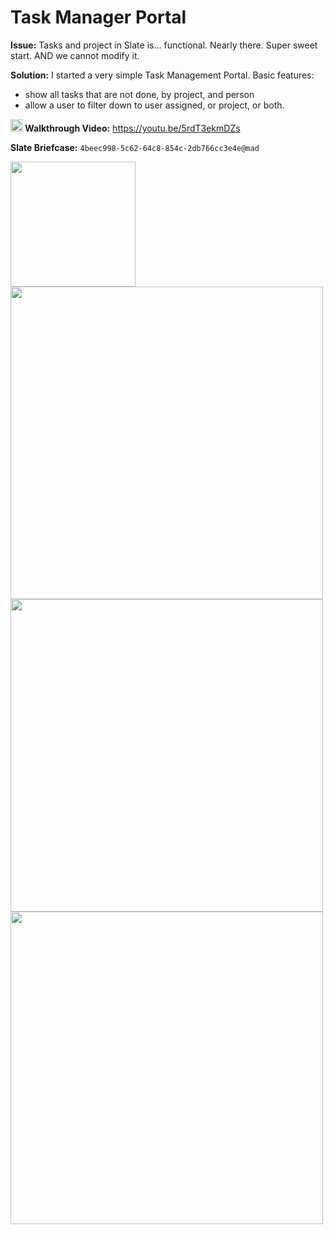 # Task Manager Portal

**Issue:**  Tasks and project in Slate is... functional.  Nearly there.  Super sweet start.  AND we cannot modify it.

**Solution:**  I started a very simple Task Management Portal.  Basic features: 
 - show all tasks that are not done, by project, and person
 - allow a user to filter down to user assigned, or project, or both.

**<img src="https://github.com/lloydlentz/slate-tips/raw/main/img/youtube.png" height=20 /> Walkthrough Video:**  https://youtu.be/5rdT3ekmDZs

**Slate Briefcase:** `4beec998-5c62-64c8-854c-2db766cc3e4e@mad`

<img src="https://github.com/lloydlentz/slate-tips/raw/main/img/task-manage.gif" height=200 />

<img src="https://github.com/lloydlentz/slate-tips/raw/main/img/task-manage-all-all.jpg" width=500 />

<img src="https://github.com/lloydlentz/slate-tips/raw/main/img/task-manage-ll-all.jpg" width=500 />

<img src="https://github.com/lloydlentz/slate-tips/raw/main/img/task-manage-ll-general.jpg" width=500 />

